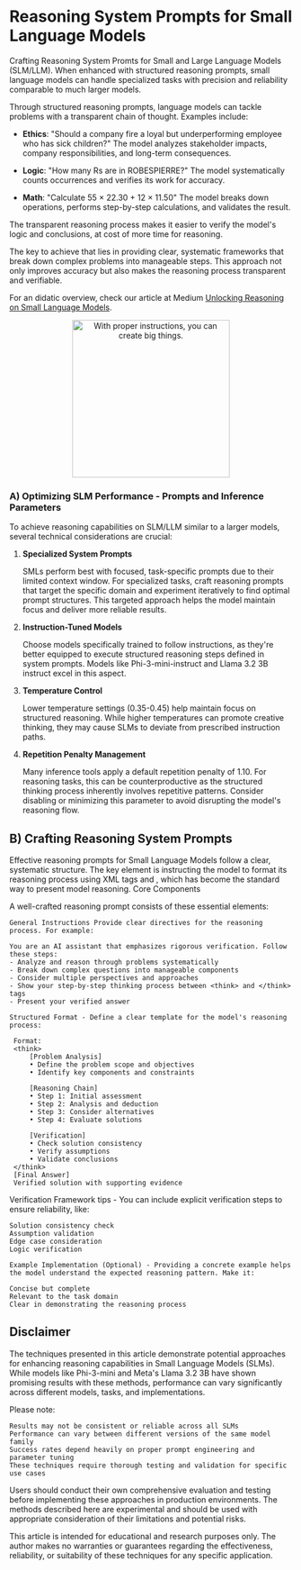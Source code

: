 
# Reasoning System Prompts for Small Language Models
Crafting Reasoning System Promts for Small and Large Language Models (SLM/LLM). When enhanced with structured reasoning prompts, small language models can handle specialized tasks with precision and reliability comparable to much larger models. 

Through structured reasoning prompts, language models can tackle problems with a transparent chain of thought. Examples include:

* **Ethics**: "Should a company fire a loyal but underperforming employee who has sick children?" The model analyzes stakeholder impacts, company responsibilities, and long-term consequences.

* **Logic**: "How many Rs are in ROBESPIERRE?" The model systematically counts occurrences and verifies its work for accuracy.

* **Math**: "Calculate 55 × 22.30 + 12 × 11.50" The model breaks down operations, performs step-by-step calculations, and validates the result.

The transparent reasoning process makes it easier to verify the model's logic and conclusions, at cost of more time for reasoning.

The key to achieve that lies in providing clear, systematic frameworks that break down complex problems into manageable steps. This approach not only improves accuracy but also makes the reasoning process transparent and verifiable.

For an didatic overview, check our article at Medium [Unlocking Reasoning on Small Language Models](https://medium.com/@alessandroborges_84477/unlocking-reasoning-on-small-language-models-f48ce438f1fa).

<p align="center">
<img src="https://miro.medium.com/v2/resize:fit:828/format:webp/1*75wfeTcWhDvCmGunXT4oPQ.png" alt="With proper instructions, you can create big things." width="280" />
</p>

### A) Optimizing SLM Performance - Prompts and Inference Parameters
To achieve reasoning capabilities on SLM/LLM similar to a larger models, several technical considerations are crucial:

1. **Specialized System Prompts**
   
   SMLs perform best with focused, task-specific prompts due to their limited context window. For specialized tasks, craft reasoning prompts that target the specific domain and experiment iteratively to find optimal prompt structures. This targeted approach helps the model maintain focus and deliver more reliable results.

3. **Instruction-Tuned Models**
   
   Choose models specifically trained to follow instructions, as they're better equipped to execute structured reasoning steps defined in system prompts. Models like Phi-3-mini-instruct and Llama 3.2 3B instruct excel in this aspect.

5. **Temperature Control**
   
   Lower temperature settings (0.35-0.45) help maintain focus on structured reasoning. While higher temperatures can promote creative thinking, they may cause SLMs to deviate from prescribed instruction paths.

7. **Repetition Penalty Management**
   
   Many inference tools apply a default repetition penalty of 1.10. For reasoning tasks, this can be counterproductive as the structured thinking process inherently involves repetitive patterns. Consider disabling or minimizing this parameter to avoid disrupting the model's reasoning flow.

## B) Crafting Reasoning System Prompts

Effective reasoning prompts for Small Language Models follow a clear, systematic structure. The key element is instructing the model to format its reasoning process using XML tags <think> and </think>, which has become the standard way to present model reasoning.
Core Components

A well-crafted reasoning prompt consists of these essential elements:

    General Instructions Provide clear directives for the reasoning process. For example:

    You are an AI assistant that emphasizes rigorous verification. Follow these steps:
    - Analyze and reason through problems systematically
    - Break down complex questions into manageable components
    - Consider multiple perspectives and approaches
    - Show your step-by-step thinking process between <think> and </think> tags
    - Present your verified answer

    Structured Format - Define a clear template for the model's reasoning process:

     Format:
     <think>
         [Problem Analysis]
         • Define the problem scope and objectives
         • Identify key components and constraints
         
         [Reasoning Chain]
         • Step 1: Initial assessment
         • Step 2: Analysis and deduction
         • Step 3: Consider alternatives
         • Step 4: Evaluate solutions
         
         [Verification]
         • Check solution consistency
         • Verify assumptions
         • Validate conclusions
     </think>
     [Final Answer]
     Verified solution with supporting evidence

Verification Framework tips - You can include explicit verification steps to ensure reliability, like:

    Solution consistency check
    Assumption validation
    Edge case consideration
    Logic verification

    Example Implementation (Optional) - Providing a concrete example helps the model understand the expected reasoning pattern. Make it:

    Concise but complete
    Relevant to the task domain
    Clear in demonstrating the reasoning process

## Disclaimer

The techniques presented in this article demonstrate potential approaches for enhancing reasoning capabilities in Small Language Models (SLMs). While models like Phi-3-mini and Meta's Llama 3.2 3B have shown promising results with these methods, performance can vary significantly across different models, tasks, and implementations.

Please note:

    Results may not be consistent or reliable across all SLMs
    Performance can vary between different versions of the same model family
    Success rates depend heavily on proper prompt engineering and parameter tuning
    These techniques require thorough testing and validation for specific use cases

Users should conduct their own comprehensive evaluation and testing before implementing these approaches in production environments. The methods described here are experimental and should be used with appropriate consideration of their limitations and potential risks.

This article is intended for educational and research purposes only. The author makes no warranties or guarantees regarding the effectiveness, reliability, or suitability of these techniques for any specific application.

